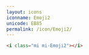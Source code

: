 ```yaml
---
layout: icons
iconname: Emoji2
unicode: EB85
permalink: /icon/Emoji2/
---
```


``` html
<i class="mi mi-Emoji2"></i>
```
